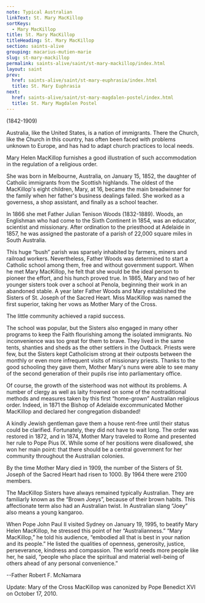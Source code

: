 ```yaml
---
note: Typical Australian
linkText: St. Mary MacKillop
sortKeys:
  - Mary MacKillop
title: St. Mary MacKillop
titleHeading: St. Mary MacKillop
section: saints-alive
grouping: macarius-mutien-marie
slug: st-mary-mackillop
permalink: saints-alive/saint/st-mary-mackillop/index.html
layout: saint
prev:
  href: saints-alive/saint/st-mary-euphrasia/index.html
  title: St. Mary Euphrasia
next:
  href: saints-alive/saint/st-mary-magdalen-postel/index.html
  title: St. Mary Magdalen Postel
---
```

(1842-1909)

Australia, like the United States, is a nation of immigrants. There the Church, like the Church in this country, has often been faced with problems unknown to Europe, and has had to adapt church practices to local needs.

Mary Helen MacKillop furnishes a good illustration of such accommodation in the regulation of a religious order.

She was born in Melbourne, Australia, on January 15, 1852, the daughter of Catholic immigrants from the Scottish highlands. The oldest of the MacKillop's eight children, Mary, at 16, became the main breadwinner for the family when her father's business dealings failed. She worked as a governess, a shop assistant, and finally as a school teacher.

In 1866 she met Father Julian Tenison Woods (1832-1889). Woods, an Englishman who had come to the Sixth Continent in 1854, was an educator, scientist and missionary. After ordination to the priesthood at Adelaide in 1857, he was assigned the pastorate of a parish of 22,000 square miles in South Australia.

This huge “bush” parish was sparsely inhabited by farmers, miners and railroad workers. Nevertheless, Father Woods was determined to start a Catholic school among them, free and without government support. When he met Mary MacKillop, he felt that she would be the ideal person to pioneer the effort, and his hunch proved true. In 1865, Mary and two of her younger sisters took over a school at Penola, beginning their work in an abandoned stable. A year later Father Woods and Mary established the Sisters of St. Joseph of the Sacred Heart. Miss MacKillop was named the first superior, taking her vows as Mother Mary of the Cross.

The little community achieved a rapid success.

The school was popular, but the Sisters also engaged in many other programs to keep the Faith flourishing among the isolated immigrants. No inconvenience was too great for them to brave. They lived in the same tents, shanties and sheds as the other settlers in the Outback. Priests were few, but the Sisters kept Catholicism strong at their outposts between the monthly or even more infrequent visits of missionary priests. Thanks to the good schooling they gave them, Mother Mary's nuns were able to see many of the second generation of their pupils rise into parliamentary office.

Of course, the growth of the sisterhood was not without its problems. A number of clergy as well as laity frowned on some of the nontraditional methods and measures taken by this first “home-grown” Australian religious order. Indeed, in 1871 the Bishop of Adelaide excommunicated Mother MacKillop and declared her congregation disbanded!

A kindly Jewish gentleman gave them a house rent-free until their status could be clarified. Fortunately, they did not have to wait long. The order was restored in 1872, and in 1874, Mother Mary traveled to Rome and presented her rule to Pope Pius IX. While some of her positions were disallowed, she won her main point: that there should be a central government for her community throughout the Australian colonies.

By the time Mother Mary died in 1909, the number of the Sisters of St. Joseph of the Sacred Heart had risen to 1000. By 1964 there were 2100 members.

The MacKillop Sisters have always remained typically Australian. They are familiarly known as the “Brown Joeys”, because of their brown habits. This affectionate term also had an Australian twist. In Australian slang “Joey” also means a young kangaroo.

When Pope John Paul II visited Sydney on January 19, 1995, to beatify Mary Helen MacKillop, he stressed this point of her “Australianness.” “Mary MacKillop,” he told his audience, “embodied all that is best in your nation and its people.” He listed the qualities of openness, generosity, justice, perseverance, kindness and compassion. The world needs more people like her, he said, “people who place the spiritual and material well-being of others ahead of any personal convenience.”

\--Father Robert F. McNamara

Update: Mary of the Cross MacKillop was canonized by Pope Benedict XVI on October 17, 2010.